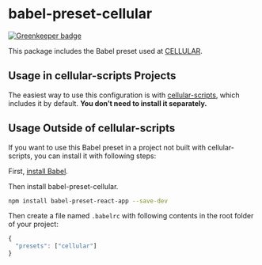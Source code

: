 # babel-preset-cellular

[![Greenkeeper badge](https://badges.greenkeeper.io/fgnass/babel-preset-cellular.svg)](https://greenkeeper.io/)

This package includes the Babel preset used at [CELLULAR](https://www.cellular.de).

## Usage in cellular-scripts Projects

The easiest way to use this configuration is with [cellular-scripts](https://www.npmjs.com/package/cellular-scripts), which includes it by default. **You don’t need to install it separately.**

## Usage Outside of cellular-scripts

If you want to use this Babel preset in a project not built with cellular-scripts, you can install it with following steps:

First, [install Babel](https://babeljs.io/docs/setup/).

Then install babel-preset-cellular.

```sh
npm install babel-preset-react-app --save-dev
```

Then create a file named `.babelrc` with following contents in the root folder of your project:

```js
{
  "presets": ["cellular"]
}
```